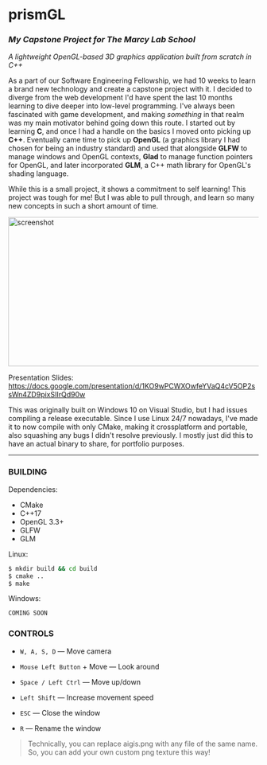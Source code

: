 # prismGL
### _My Capstone Project for The Marcy Lab School_
*A lightweight OpenGL-based 3D graphics application built from scratch in C++*

As a part of our Software Engineering Fellowship, we had 10 weeks to learn a brand new technology and create a capstone project with it.
I decided to diverge from the web development I'd have spent the last 10 months learning to dive deeper into low-level programming. I've always been fascinated with game development, and making *something* in that realm was my main motivator behind going down this route. I started out by learning **C**, and once I had a handle on the basics I moved onto picking up **C++**. Eventually came time to pick up **OpenGL** (a graphics library I had chosen for being an industry standard) and used that alongside **GLFW** to manage windows and OpenGL contexts, **Glad** to manage function pointers for OpenGL, and later incorporated **GLM**, a C++ math library for OpenGL's shading language.

While this is a small project, it shows a commitment to self learning! This project was tough for me! But I was able to pull through, and learn so many new concepts in such a short amount of time.

<!-- ![Screenshot](https://github.com/tailsmonster/portfolio/blob/main/vite-project/src/assets/static/screenshots/prismgl.png?raw=true) -->
<img src="https://github.com/tailsmonster/portfolio/blob/main/vite-project/src/assets/static/screenshots/prismgl.png?raw=true" alt="screenshot" height="300" width="533.5">

Presentation Slides: https://docs.google.com/presentation/d/1KO9wPCWXOwfeYVaQ4cV5OP2ssWn4ZD9pixSIIrQd90w

This was originally built on Windows 10 on Visual Studio, but I had issues compiling a release executable. Since I use Linux 24/7 nowadays, I've made it to now compile with only CMake, making it crossplatform and portable, also squashing any bugs I didn't resolve previously. I mostly just did this to have an actual binary to share, for portfolio purposes.

---

### BUILDING

Dependencies:
- CMake
- C++17
- OpenGL 3.3+
- GLFW 
- GLM

Linux:
```bash
$ mkdir build && cd build
$ cmake ..
$ make
```

Windows:

```powershell
COMING SOON
```

### CONTROLS

- `W, A, S, D` — Move camera

- `Mouse Left Button` + Move — Look around

- `Space / Left Ctrl` — Move up/down

- `Left Shift` — Increase movement speed

- `ESC` — Close the window

- `R`  — Rename the window

> Technically, you can replace aigis.png with any file of the same name. So, you can add your own custom png texture this way!
